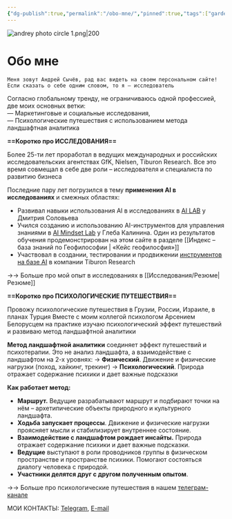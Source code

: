 ```yaml
---
{"dg-publish":true,"permalink":"/obo-mne/","pinned":true,"tags":["gardenEntry"],"dgShowLocalGraph":true}
---
```


![andrey photo circle 1.png|200](/img/user/Images/andrey%20photo%20circle%201.png)
# Обо мне

```
Меня зовут Андрей Сычёв, рад вас видеть на своем персональном сайте!
Если сказать о себе одним словом, то я — исследователь
```

Согласно глобальному тренду, не ограничиваюсь одной профессией, две моих основных ветки:  
— Маркетинговые и социальные исследования,  
— Психологические путешествия с использованием метода ландшафтная аналитика

**==Коротко про ИССЛЕДОВАНИЯ==**

Более 25-ти лет проработал в ведущих международных и российских исследовательских агентствах GfK, Nielsen, Tiburon Research. Все это время совмещал в себе две роли – исследователя и специалиста по развитию бизнеса

Последние пару лет погрузился в тему **применения AI в исследованиях** и смежных областях:

- Развивал навыки использования AI в исследованиях в [AI LAB](https://ai-lab.tech/) у Дмитрия Соловьева
- Учился созданию и использованию AI-инструментов для управления знаниями в [AI Mindset Lab](https://aimindset.org/) у Глеба Калинина. Один из результатов обучения продемонстрирован на этом сайте в разделе [[Индекс –база знаний по Геофилософии \| «Кейс геофилосфия»]]
- Участвовал в создании, тестировании и продвижении [инструментов на базе AI](https://blog.fastuna.ru/insightchat) в компании Tiburon Research

→→ Больше про мой опыт в исследованиях в [[Исследования/Резюме\|Резюме]]

**==Коротко про ПСИХОЛОГИЧЕСКИЕ ПУТЕШЕСТВИЯ==**

Провожу психологические путешествия в Грузии, России, Израиле, в планах Турция Вместе с моим коллегой психологом Арсением Белорусцем на практике изучаю психологический эффект путешествий и развиваю метод ландшафтной аналитики

**Метод ландшафтной аналитики** соединяет эффект путешествий и психотерапии. 
Это не анализ ландшафта, а взаимодействие с ландшафтом на 2-х уровнях:
→ **Физический**. Движение и физические нагрузки (поход, хайкинг, трекинг)
→ **Психологический**. Природа отражает содержание психики и дает важные подсказки 


**Как работает метод:**

- **Маршрут.** Ведущие разрабатывают маршрут и подбирают точки на нём – архетипические объекты природного и культурного ландшафта.
- **Ходьба запускает процессы**. Движение и физические нагрузки проясняет мысли и стабилизирует внутреннее состояние.
- **Взаимодействие с ландшафтом рождает инсайты.**  Природа отражает содержание психики и дает важные подсказки.
- **Ведущие** выступают в роли проводников группы в физическом пространстве и пространстве психики. Помогают состояться диалогу человека с природой.
- **Участники делятся друг с другом полученным опытом**.

→→ Больше про психологические путешествия в нашем [телеграм-канале](https://t.me/outsideinsight)

МОИ КОНТАКТЫ: [Telegram](https://t.me/andreysychev), [E-mail](mailto:sychevonline@gmail@com)